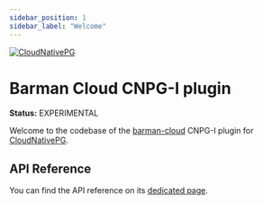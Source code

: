 ```yaml
---
sidebar_position: 1
sidebar_label: "Welcome"
---
```


[![CloudNativePG](/img/cloudnativepg.png)](https://cloudnative-pg.io/)

# Barman Cloud CNPG-I plugin

**Status:** EXPERIMENTAL

Welcome to the codebase of the [barman-cloud](https://pgbarman.org/) CNPG-I
plugin for [CloudNativePG](https://cloudnative-pg.io/).

## API Reference

You can find the API reference on its
[dedicated page](./docs/src/plugin-barman-cloud.v1.md).
